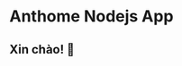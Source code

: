 # Anthome Nodejs App

Xin chào! 👋
---------

<!-- ## RUN APP -->

<!-- Ở RUN DEV thì DB_HOST = localhost -->

<!-- sudo ufw status // sudo ufw allow 80/tcp -->

<!-- npx kill-port 3000 -->
